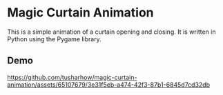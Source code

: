 # Magic Curtain Animation

This is a simple animation of a curtain opening and closing. It is written in Python using the Pygame library.

## Demo
 https://github.com/tusharhow/magic-curtain-animation/assets/65107679/3e31f5eb-a474-42f3-87b1-6845d7cd32db